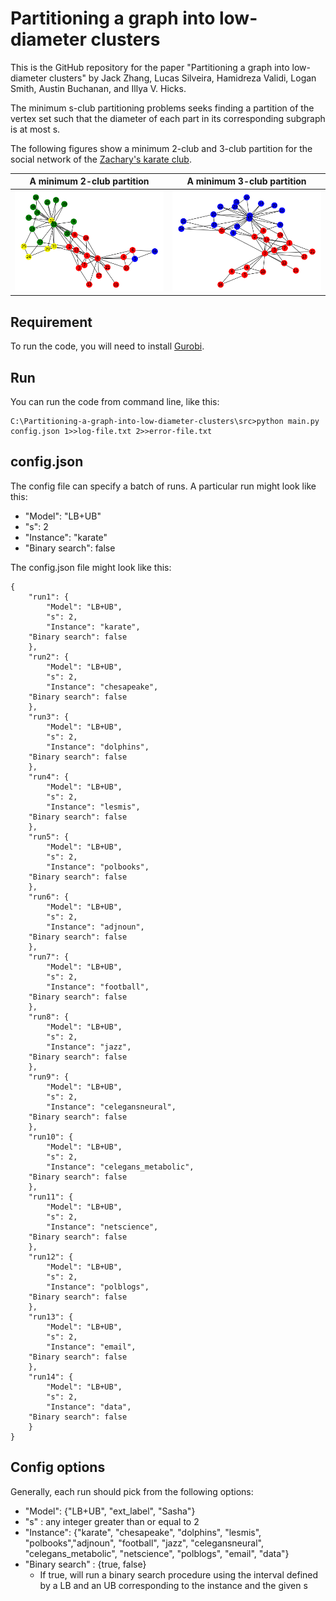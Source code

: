 # Partitioning a graph into low-diameter clusters

This is the GitHub repository for the paper "Partitioning a graph into low-diameter clusters" by Jack Zhang, Lucas Silveira, Hamidreza Validi, Logan Smith, Austin Buchanan, and Illya V. Hicks.

The minimum s-club partitioning problems seeks finding a partition of the vertex set such that the diameter of each part in its corresponding subgraph is at most s. 

The following figures show a minimum 2-club and 3-club partition for the social network of the [Zachary's karate club](https://en.wikipedia.org/wiki/Zachary%27s_karate_club).


A minimum 2-club partition             |  A minimum 3-club partition
:-------------------------:|:-------------------------:
![](readme_images/karate_s2.png?raw=true "a minimum 2-club partition of the karate graph")   |  ![](readme_images/karate_s3.png?raw=true "a minimum 3-club partition of the karate graph")


## Requirement
To run the code, you will need to install [Gurobi](https://www.gurobi.com/).

## Run
You can run the code from command line, like this:

```
C:\Partitioning-a-graph-into-low-diameter-clusters\src>python main.py config.json 1>>log-file.txt 2>>error-file.txt
```

## config.json
The config file can specify a batch of runs. A particular run might look like this:
* "Model": "LB+UB"
* "s": 2
* "Instance": "karate"
* "Binary search": false

The config.json file might look like this:
```
{
    "run1": {
        "Model": "LB+UB",
        "s": 2,
        "Instance": "karate",
	"Binary search": false
    },
    "run2": {
        "Model": "LB+UB",
        "s": 2,
        "Instance": "chesapeake",
	"Binary search": false
    },
    "run3": {
        "Model": "LB+UB",
        "s": 2,
        "Instance": "dolphins",
	"Binary search": false
    },
    "run4": {
        "Model": "LB+UB",
        "s": 2,
        "Instance": "lesmis",
	"Binary search": false
    },
    "run5": {
        "Model": "LB+UB",
        "s": 2,
        "Instance": "polbooks",
	"Binary search": false
    },
    "run6": {
        "Model": "LB+UB",
        "s": 2,
        "Instance": "adjnoun",
	"Binary search": false
    },
    "run7": {
        "Model": "LB+UB",
        "s": 2,
        "Instance": "football",
	"Binary search": false
    },
    "run8": {
        "Model": "LB+UB",
        "s": 2,
        "Instance": "jazz",
	"Binary search": false
    },
    "run9": {
        "Model": "LB+UB",
        "s": 2,
        "Instance": "celegansneural",
	"Binary search": false
    },
    "run10": {
        "Model": "LB+UB",
        "s": 2,
        "Instance": "celegans_metabolic",
	"Binary search": false
    },
    "run11": {
        "Model": "LB+UB",
        "s": 2,
        "Instance": "netscience",
	"Binary search": false
    },
    "run12": {
        "Model": "LB+UB",
        "s": 2,
        "Instance": "polblogs",
	"Binary search": false
    },
    "run13": {
        "Model": "LB+UB",
        "s": 2,
        "Instance": "email",
	"Binary search": false
    },
    "run14": {
        "Model": "LB+UB",
        "s": 2,
        "Instance": "data",
	"Binary search": false
    }
}
```

## Config options
Generally, each run should pick from the following options:
* "Model": {"LB+UB", "ext_label", "Sasha"}
* "s" : any integer greater than or equal to 2
* "Instance": {"karate", "chesapeake", "dolphins", "lesmis", "polbooks","adjnoun",
    "football", "jazz", "celegansneural", "celegans_metabolic",
    "netscience", "polblogs", "email", "data"}
* "Binary search" : {true, false}
  * If true, will run a binary search procedure using the interval defined by a LB and an UB corresponding to the instance and the given s
 
